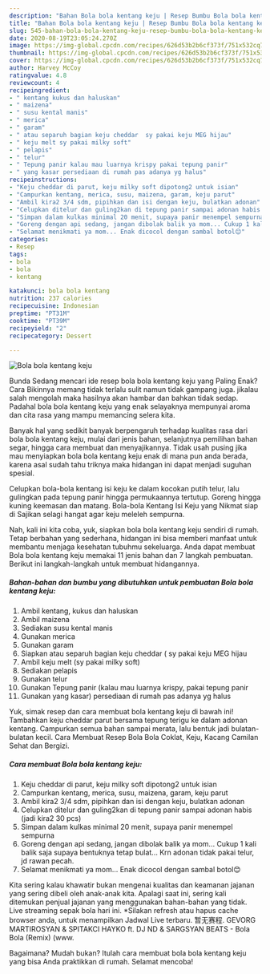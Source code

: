 ```yaml
---
description: "Bahan Bola bola kentang keju | Resep Bumbu Bola bola kentang keju Yang Menggugah Selera"
title: "Bahan Bola bola kentang keju | Resep Bumbu Bola bola kentang keju Yang Menggugah Selera"
slug: 545-bahan-bola-bola-kentang-keju-resep-bumbu-bola-bola-kentang-keju-yang-menggugah-selera
date: 2020-08-19T23:05:24.270Z
image: https://img-global.cpcdn.com/recipes/626d53b2b6cf373f/751x532cq70/bola-bola-kentang-keju-foto-resep-utama.jpg
thumbnail: https://img-global.cpcdn.com/recipes/626d53b2b6cf373f/751x532cq70/bola-bola-kentang-keju-foto-resep-utama.jpg
cover: https://img-global.cpcdn.com/recipes/626d53b2b6cf373f/751x532cq70/bola-bola-kentang-keju-foto-resep-utama.jpg
author: Harvey McCoy
ratingvalue: 4.8
reviewcount: 4
recipeingredient:
- " kentang kukus dan haluskan"
- " maizena"
- " susu kental manis"
- " merica"
- " garam"
- " atau separuh bagian keju cheddar  sy pakai keju MEG hijau"
- " keju melt sy pakai milky soft"
- " pelapis"
- " telur"
- " Tepung panir kalau mau luarnya krispy pakai tepung panir"
- " yang kasar persediaan di rumah pas adanya yg halus"
recipeinstructions:
- "Keju cheddar di parut, keju milky soft dipotong2 untuk isian"
- "Campurkan kentang, merica, susu, maizena, garam, keju parut"
- "Ambil kira2 3/4 sdm, pipihkan dan isi dengan keju, bulatkan adonan"
- "Celupkan ditelur dan guling2kan di tepung panir sampai adonan habis (jadi kira2 30 pcs)"
- "Simpan dalam kulkas minimal 20 menit, supaya panir menempel sempurna"
- "Goreng dengan api sedang, jangan dibolak balik ya mom... Cukup 1 kali balik saja supaya bentuknya tetap bulat... Krn adonan tidak pakai telur, jd rawan pecah."
- "Selamat menikmati ya mom... Enak dicocol dengan sambal botol😊"
categories:
- Resep
tags:
- bola
- bola
- kentang

katakunci: bola bola kentang 
nutrition: 237 calories
recipecuisine: Indonesian
preptime: "PT31M"
cooktime: "PT39M"
recipeyield: "2"
recipecategory: Dessert

---
```



![Bola bola kentang keju](https://img-global.cpcdn.com/recipes/626d53b2b6cf373f/751x532cq70/bola-bola-kentang-keju-foto-resep-utama.jpg)

Bunda Sedang mencari ide resep bola bola kentang keju yang Paling Enak? Cara Bikinnya memang tidak terlalu sulit namun tidak gampang juga. jikalau salah mengolah maka hasilnya akan hambar dan bahkan tidak sedap. Padahal bola bola kentang keju yang enak selayaknya mempunyai aroma dan cita rasa yang mampu memancing selera kita.

Banyak hal yang sedikit banyak berpengaruh terhadap kualitas rasa dari bola bola kentang keju, mulai dari jenis bahan, selanjutnya pemilihan bahan segar, hingga cara membuat dan menyajikannya. Tidak usah pusing jika mau menyiapkan bola bola kentang keju enak di mana pun anda berada, karena asal sudah tahu triknya maka hidangan ini dapat menjadi suguhan spesial.

Celupkan bola-bola kentang isi keju ke dalam kocokan putih telur, lalu gulingkan pada tepung panir hingga permukaannya tertutup. Goreng hingga kuning keemasan dan matang. Bola-bola Kentang Isi Keju yang Nikmat siap di Sajikan selagi hangat agar keju meleleh sempurna.


Nah, kali ini kita coba, yuk, siapkan bola bola kentang keju sendiri di rumah. Tetap berbahan yang sederhana, hidangan ini bisa memberi manfaat untuk membantu menjaga kesehatan tubuhmu sekeluarga. Anda dapat membuat Bola bola kentang keju memakai 11 jenis bahan dan 7 langkah pembuatan. Berikut ini langkah-langkah untuk membuat hidangannya.

<!--inarticleads1-->

##### Bahan-bahan dan bumbu yang dibutuhkan untuk pembuatan Bola bola kentang keju:

1. Ambil  kentang, kukus dan haluskan
1. Ambil  maizena
1. Sediakan  susu kental manis
1. Gunakan  merica
1. Gunakan  garam
1. Siapkan  atau separuh bagian keju cheddar ( sy pakai keju MEG hijau
1. Ambil  keju melt (sy pakai milky soft)
1. Sediakan  pelapis
1. Gunakan  telur
1. Gunakan  Tepung panir (kalau mau luarnya krispy, pakai tepung panir
1. Gunakan  yang kasar) persediaan di rumah pas adanya yg halus


Yuk, simak resep dan cara membuat bola kentang keju di bawah ini! Tambahkan keju cheddar parut bersama tepung terigu ke dalam adonan kentang. Campurkan semua bahan sampai merata, lalu bentuk jadi bulatan-bulatan kecil. Cara Membuat Resep Bola Bola Coklat, Keju, Kacang Camilan Sehat dan Bergizi. 

<!--inarticleads2-->

##### Cara membuat Bola bola kentang keju:

1. Keju cheddar di parut, keju milky soft dipotong2 untuk isian
1. Campurkan kentang, merica, susu, maizena, garam, keju parut
1. Ambil kira2 3/4 sdm, pipihkan dan isi dengan keju, bulatkan adonan
1. Celupkan ditelur dan guling2kan di tepung panir sampai adonan habis (jadi kira2 30 pcs)
1. Simpan dalam kulkas minimal 20 menit, supaya panir menempel sempurna
1. Goreng dengan api sedang, jangan dibolak balik ya mom... Cukup 1 kali balik saja supaya bentuknya tetap bulat... Krn adonan tidak pakai telur, jd rawan pecah.
1. Selamat menikmati ya mom... Enak dicocol dengan sambal botol😊


Kita sering kalau khawatir bukan mengenai kualitas dan keamanan jajanan yang sering dibeli oleh anak-anak kita. Apalagi saat ini, sering kali ditemukan penjual jajanan yang menggunakan bahan-bahan yang tidak. Live streaming sepak bola hari ini. *Silakan refresh atau hapus cache browser anda, untuk menampilkan Jadwal Live terbaru. 暂无赛程. GEVORG MARTIROSYAN &amp; SPITAKCI HAYKO ft. DJ ND &amp; SARGSYAN BEATS - Bola Bola (Remix) (www. 

Bagaimana? Mudah bukan? Itulah cara membuat bola bola kentang keju yang bisa Anda praktikkan di rumah. Selamat mencoba!
